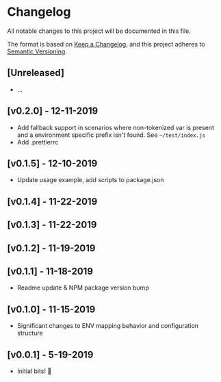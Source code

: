 # Changelog

All notable changes to this project will be documented in this file.

The format is based on [Keep a Changelog](https://keepachangelog.com/en/1.0.0/),
and this project adheres to [Semantic Versioning](https://semver.org/spec/v2.0.0.html).

## [Unreleased]

- ...

## [v0.2.0] - 12-11-2019

- Add fallback support in scenarios where non-tokenized var is present
  and a environment specific prefix isn't found. See `~/test/index.js`
- Add .prettierrc

## [v0.1.5] - 12-10-2019

- Update usage example, add scripts to package.json

## [v0.1.4] - 11-22-2019
## [v0.1.3] - 11-22-2019
## [v0.1.2] - 11-19-2019
## [v0.1.1] - 11-18-2019

- Readme update & NPM package version bump

## [v0.1.0] - 11-15-2019

- Significant changes to ENV mapping behavior and configuration structure

## [v0.0.1] - 5-19-2019

- Initial bits! 🎉
